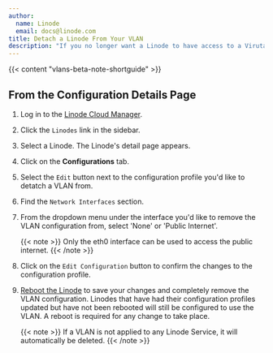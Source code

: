 ```yaml
---
author:
  name: Linode
  email: docs@linode.com
title: Detach a Linode From Your VLAN
description: "If you no longer want a Linode to have access to a Virutal LAN''s private network,use this guide to learn how to detach a Linode from a Virtual LAN."
---
```


{{< content "vlans-beta-note-shortguide" >}}

## From the Configuration Details Page

1. Log in to the [Linode Cloud Manager](https://www.cloud.linode.com).

1. Click the `Linodes` link in the sidebar.

1. Select a Linode. The Linode's detail page appears.

1. Click on the **Configurations** tab.

1. Select the `Edit` button next to the configuration profile you'd like to detatch a VLAN from.

1. Find the `Network Interfaces` section.

1. From the dropdown menu under the interface you'd like to remove the VLAN configuration from, select 'None' or 'Public Internet'.

   {{< note >}}
Only the eth0 interface can be used to access the public internet.
{{< /note >}}

1. Click on the `Edit Configuration` button to confirm the changes to the configuration profile.

1. [Reboot the Linode](/docs/products/tools/cloud-manager/guides/cloud-reboot) to save your changes and completely remove the VLAN configuration. Linodes that have had their configuration profiles updated but have not been rebooted will still be configured to use the VLAN. A reboot is required for any change to take place.

   {{< note >}}
If a VLAN is not applied to any Linode Service, it will automatically be deleted.
{{< /note >}}